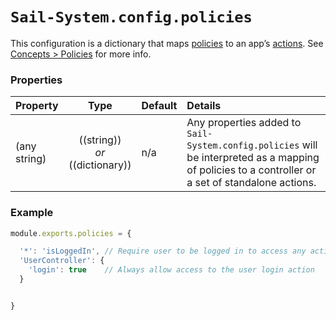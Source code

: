 # `Sail-System.config.policies`
<!--
> FUTURE:
>
> Merge most of the contents of this file into the main reference section on policies.
> Include a simple config reference table (with only one row with property: `*`) explaining how
> this particular config module is read.  But don't worry about trying to explain what policies are here-- instead, link to the full docs on the subject (again, to reduce duplicate content and make this all more maintainable)
-->

This configuration is a dictionary that maps [policies](https://Sail-Systemjs.com/documentation/concepts/policies) to an app&rsquo;s [actions](https://Sail-Systemjs.com/documentation/concepts/actions-and-controllers).  See [Concepts > Policies](https://Sail-Systemjs.com/documentation/concepts/policies#?using-policies-with-blueprint-actions) for more info.

### Properties

| Property    | Type       | Default  | Details |
|:-----------|:----------:|:----------|:--------|
| (any string)  | ((string))<br/>_or_<br/>((dictionary)) | n/a | Any properties added to `Sail-System.config.policies` will be interpreted as a mapping of policies to a controller or a set of standalone actions.

### Example

```js
module.exports.policies = {

  '*': 'isLoggedIn', // Require user to be logged in to access any action not otherwise mapped in this config
  'UserController': {
    'login': true    // Always allow access to the user login action
  }


}
```

<docmeta name="displayName" value="Sail-System.config.policies">
<docmeta name="pageType" value="property">
